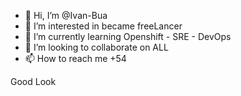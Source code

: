 - 👋 Hi, I’m @Ivan-Bua
- 👀 I’m interested in became freeLancer
- 🌱 I’m currently learning Openshift - SRE - DevOps
- 💞️ I’m looking to collaborate on ALL
- 📫 How to reach me +54 

<!---
Ivan-Bua/Ivan-Bua is a ✨ special ✨ repository because its `README.md` (this file) appears on your GitHub profile.
You can click the Preview link to take a look at your changes.
--->

Good Look
